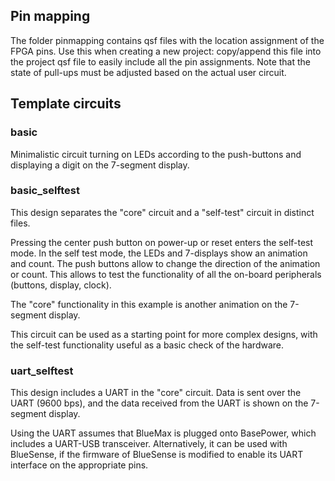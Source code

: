 ## Pin mapping

The folder pinmapping contains qsf files with the location assignment of the FPGA pins. 
Use this when creating a new project: copy/append this file into the project qsf file to easily include all the pin assignments.
Note that the state of pull-ups must be adjusted based on the actual user circuit.

## Template circuits

### basic

Minimalistic circuit turning on LEDs according to the push-buttons and displaying a digit on the 7-segment display.

### basic\_selftest

This design separates the "core" circuit and a "self-test" circuit in distinct files. 

Pressing the center push button on power-up or reset enters the self-test mode.
In the self test mode, the LEDs and 7-displays show an animation and count. The push buttons allow to change the direction of the animation or count.
This allows to test the functionality of all the on-board peripherals (buttons, display, clock).

The "core" functionality in this example is another animation on the 7-segment display.

This circuit can be used as a starting point for more complex designs, with the self-test functionality useful as a basic check of the hardware.

### uart\_selftest

This design includes a UART in the "core" circuit. 
Data is sent over the UART (9600 bps), and the data received from the UART is shown on the 7-segment display.

Using the UART assumes that BlueMax is plugged onto BasePower, which includes a UART-USB transceiver. 
Alternatively, it can be used with BlueSense, if the firmware of BlueSense is modified to enable its UART interface on the appropriate pins.

